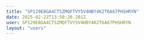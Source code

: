 ```yaml
---
title: "SP129E8GA4CTSZMQFTVY5V4HBY4K2T6A67PHSHRYN"
date: 2025-02-22T13:50:20.201Z
user: SP129E8GA4CTSZMQFTVY5V4HBY4K2T6A67PHSHRYN
layout: "users"
---
```

    